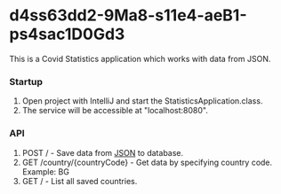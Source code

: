 # d4ss63dd2-9Ma8-s11e4-aeB1-ps4sac1D0Gd3
This is a Covid Statistics application which works with data from JSON. 

### Startup
1. Open project with IntelliJ and start the StatisticsApplication.class.
2. The service will be accessible at "localhost:8080".

### API
1. POST / - Save data from [JSON](https://api.covid19api.com/summary) to database.
2. GET /country/{countryCode} - Get data by specifying country code. Example: BG
3. GET / - List all saved countries.
